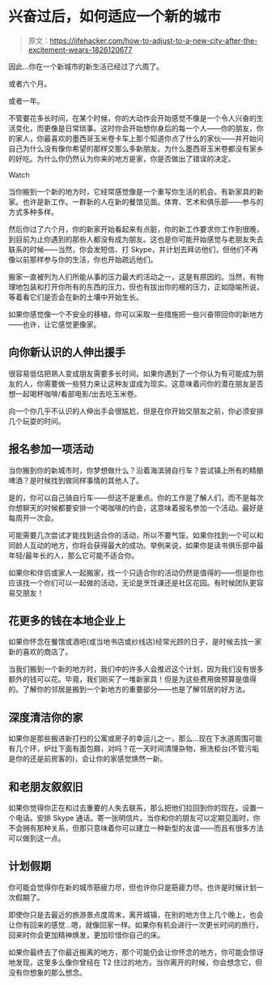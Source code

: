 # 兴奋过后，如何适应一个新的城市

> 原文：<https://lifehacker.com/how-to-adjust-to-a-new-city-after-the-excitement-wears-1826120677>

因此...你在一个新城市的新生活已经过了六周了。

或者六个月。

或者一年。

不管要花多长时间，在某个时候，你的大动作会开始感觉不像是一个令人兴奋的生活变化，而更像是日常琐事。这时你会开始想你身后的每一个人——你的朋友，你的家人，你最喜欢的墨西哥玉米卷卡车上那个知道你点了什么的家伙——并开始问自己为什么没有像你希望的那样交那么多新朋友。为什么墨西哥玉米卷都没有家乡的好吃。为什么你仍然认为你来的地方是家，你是否做出了错误的决定。

Watch

当你搬到一个新的地方时，它经常感觉像是一个重写你生活的机会。有新家具的新家。也许是新工作。一群新的人在新的餐馆见面。体育、艺术和俱乐部——参与的方式多种多样。

然后你过了六个月，你的新家开始看起来有点脏，你的新工作要求你工作到很晚，到目前为止你遇到的那些人都没有成为朋友。这也是你可能开始感觉与老朋友失去联系的时候——当然，你会发短信、打 Skype，并计划去拜访他们，但他们不再像以前那样参与你的生活，你也开始疏远他们。

搬家一直被列为人们所能从事的压力最大的活动之一，这是有原因的。当然，有物理地包装和打开你所有的东西的压力，但也有拔出你的根的压力，正如隐喻所说，等着看它们是否会在新的土壤中开始生长。

如果你感觉像一个不安全的移植，你可以采取一些措施把一些兴奋带回你的新地方——也许，让它感觉更像家。

## 向你新认识的人伸出援手

很容易低估把熟人变成朋友需要多长时间。如果你遇到了一个你认为有可能成为朋友的人，你需要做一些努力来让这种友谊成为现实。这意味着问你的潜在朋友是否想一起喝杯咖啡/看部电影/出去吃玉米卷。

向一个你几乎不认识的人伸出手会很尴尬，但是在你开始交朋友之前，你必须安排几个玩耍的时间。

## 报名参加一项活动

当你搬到你的新城市时，你梦想做什么？沿着海滨骑自行车？尝试镇上所有的精酿啤酒？是时候找到做同样事情的其他人了。

是的，你可以自己骑自行车——但这不是重点。你的工作是了解人们，而不是每次你想聊天的时候都要安排一个喝咖啡的约会，这意味着报名参加一个活动。最好是每周开一次会。

可能需要几次尝试才能找到适合你的活动，所以不要气馁。如果你找到一个可以和同龄人互动的地方，你将会获得最大的成功。举例来说，如果你是读书俱乐部中最年轻/最年长的人，那么它可能不适合你。

如果你和伴侣或家人一起搬家，找一个只适合你的活动仍然是值得的——但是你也应该找一个你们可以一起做的活动，无论是烹饪课还是社区花园。有时候团队更容易交朋友！

## 花更多的钱在本地企业上

如果你怀念在餐馆或酒吧(或当地书店或纱线店)经常光顾的日子，是时候去找一家新的喜欢的商店了。

当我们搬到一个新的地方时，我们中的许多人会推迟这个计划，因为我们没有很多额外的钱可以花。毕竟，我们刚买了一堆新家具！但是为这些费用做预算是值得的。了解你的邻居是搬到一个新地方的重要部分——也是了解邻居的好方法。

## 深度清洁你的家

如果你是那些搬进新打扫的公寓或房子的幸运儿之一，那么...现在下水道周围可能有几个环，炉灶下面有面包屑，对吗？花一天时间清理杂物，擦洗柜台(不管污垢是你的还是前房客的)，会让你的家感觉焕然一新。

## 和老朋友叙叙旧

如果你觉得你正在和过去重要的人失去联系，那么把他们拉回到你的现在。设置一个电话。安排 Skype 通话。寄一张明信片。当你和你的朋友可以定期见面时，你不会拥有那种关系，但那只意味着你可以建立一种新型的友谊——而且有很多方法可以做到这一点。

## 计划假期

你可能会觉得你在新的城市筋疲力尽，但也许你只是筋疲力尽。也许是时候计划一次假期了。

即使你只是去最近的旅游景点度周末，离开城镇，在别的地方住上几个晚上，也会让你有回来的感觉...嗯，就像回家一样。如果你有机会进行一次更长时间的旅行，回来时你会更加精神焕发，更加珍惜你自己的床。

如果你最终去了你最近搬离的地方，那个可能仍会让你怀念的地方，你可能会惊讶地发现，这里多么像你曾经在 T2 住过的地方。当你离开的时候，你会想念它，但没有你想象的那么想念。